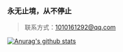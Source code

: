 ### 永无止境，从不停止
> 联系方式：1010161292@qq.com

[![Anurag's github stats](https://github-readme-stats.vercel.app/api?username=traveler-xd&count_private=true)](https://github.com/anuraghazra/github-readme-stats)
